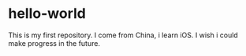 # hello-world
This is my first repository.
I come from China, i learn iOS. I wish i could make progress in the future.
